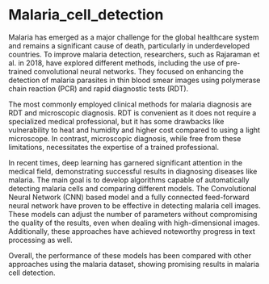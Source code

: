 # Malaria_cell_detection
Malaria has emerged as a major challenge for the global healthcare system and remains a significant cause of death, particularly in underdeveloped countries. To improve malaria detection, researchers, such as Rajaraman et al. in 2018, have explored different methods, including the use of pre-trained convolutional neural networks. They focused on enhancing the detection of malaria parasites in thin blood smear images using polymerase chain reaction (PCR) and rapid diagnostic tests (RDT).

The most commonly employed clinical methods for malaria diagnosis are RDT and microscopic diagnosis. RDT is convenient as it does not require a specialized medical professional, but it has some drawbacks like vulnerability to heat and humidity and higher cost compared to using a light microscope. In contrast, microscopic diagnosis, while free from these limitations, necessitates the expertise of a trained professional.

In recent times, deep learning has garnered significant attention in the medical field, demonstrating successful results in diagnosing diseases like malaria. The main goal is to develop algorithms capable of automatically detecting malaria cells and comparing different models. The Convolutional Neural Network (CNN) based model and a fully connected feed-forward neural network have proven to be effective in detecting malaria cell images. These models can adjust the number of parameters without compromising the quality of the results, even when dealing with high-dimensional images. Additionally, these approaches have achieved noteworthy progress in text processing as well.

Overall, the performance of these models has been compared with other approaches using the malaria dataset, showing promising results in malaria cell detection.
